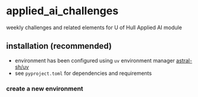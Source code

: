 # applied_ai_challenges
weekly challenges and related elements for U of Hull Applied AI module

## installation (recommended)
- environment has been configured using `uv` environment manager [astral-sh/uv](https://github.com/astral-sh/uv)
- see `pyproject.toml` for dependencies and requirements
### create a new environment

